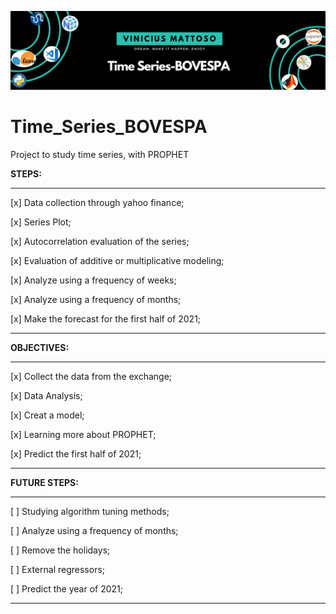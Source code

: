![Welcome](/Tiem_Series_BOVESPA_cover.png?raw=True)

# Time_Series_BOVESPA

 Project to study time series, with PROPHET
 
 **STEPS:**
 
---
 [x] Data collection through yahoo finance;

 [x] Series Plot;

 [x] Autocorrelation evaluation of the series;

 [x] Evaluation of additive or multiplicative modeling;

 [x] Analyze using a frequency of weeks;

 [x] Analyze using a frequency of months;

 [x] Make the forecast for the first half of 2021;
 
---

**OBJECTIVES:**

---
 [x] Collect the data from the exchange;

 [x] Data Analysis;

 [x] Creat a model;

 [x] Learning more about PROPHET;

 [x] Predict the first half of 2021;
 
 ---

**FUTURE STEPS:**

---
 [ ] Studying algorithm tuning methods;

 [ ] Analyze using a frequency of months;

 [ ] Remove the holidays;

 [ ] External regressors;

 [ ] Predict the year of 2021;
 
 ---


